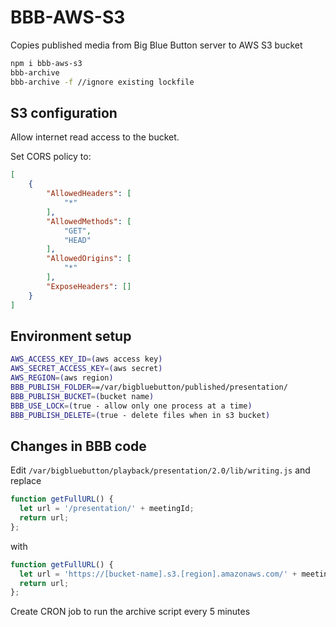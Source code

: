 # BBB-AWS-S3

Copies published media from Big Blue Button server to AWS S3 bucket

```bash
npm i bbb-aws-s3
bbb-archive
bbb-archive -f //ignore existing lockfile
```

## S3 configuration
Allow internet read access to the bucket.

Set CORS policy to:
```json
[
    {
        "AllowedHeaders": [
            "*"
        ],
        "AllowedMethods": [
            "GET",
            "HEAD"
        ],
        "AllowedOrigins": [
            "*"
        ],
        "ExposeHeaders": []
    }
]
```

## Environment setup
```bash
AWS_ACCESS_KEY_ID=(aws access key)
AWS_SECRET_ACCESS_KEY=(aws secret)
AWS_REGION=(aws region)
BBB_PUBLISH_FOLDER==/var/bigbluebutton/published/presentation/
BBB_PUBLISH_BUCKET=(bucket name)
BBB_USE_LOCK=(true - allow only one process at a time)
BBB_PUBLISH_DELETE=(true - delete files when in s3 bucket)
```

## Changes in BBB code

Edit `/var/bigbluebutton/playback/presentation/2.0/lib/writing.js` and replace
```js
function getFullURL() {
  let url = '/presentation/' + meetingId;
  return url;
};
```
with
```js
function getFullURL() {
  let url = 'https://[bucket-name].s3.[region].amazonaws.com/' + meetingId;
  return url;
};
```

Create CRON job to run the archive script every 5 minutes